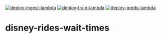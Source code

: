 [![deploy-ingest-lambda](https://github.com/mikethisyamondol/disney-rides-wait-times/actions/workflows/ingest_build.yml/badge.svg)](https://github.com/mikethisyamondol/disney-rides-wait-times/actions/workflows/ingest_build.yml)
[![deploy-train-lambda](https://github.com/mikethisyamondol/disney-rides-wait-times/actions/workflows/train_build.yml/badge.svg)](https://github.com/mikethisyamondol/disney-rides-wait-times/actions/workflows/train_build.yml)
[![deploy-preds-lambda](https://github.com/mikethisyamondol/disney-rides-wait-times/actions/workflows/preds_build.yml/badge.svg)](https://github.com/mikethisyamondol/disney-rides-wait-times/actions/workflows/preds_build.yml)
# disney-rides-wait-times
